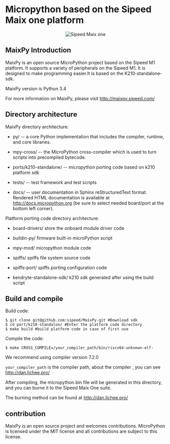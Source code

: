 Micropython based on the Sipeed Maix one platform
===============================================

<p align="center">
  <img src="http://pgeza64pd.bkt.clouddn.com/dan-board.jpg" alt="Sipeed Maix one"/>
</p>


MaixPy Introduction
---------------------

MaixPy is an open source MicroPython project based on the Sipeed M1 platform. It supports a variety of peripherals on the Sipeed M1. It is designed to make programming easier.It is  based on the K210-standalone-sdk.

MaixPy version is Python 3.4

For more information on MaixPy, please visit http://maixpy.sipeed.com/


Directory architecture
---------------------------

MaixPy directory architecture:

- py/ -- a core Python implementation that includes the compiler, runtime, and core libraries.

- mpy-cross/ --  the MicroPython cross-compiler which is used to turn scripts into precompiled bytecode.

- ports/k210-standalone/ -- micropython porting code based on k210 platform sdk

- tests/ -- test framework and test scripts

- docs/ -- user documentation in Sphinx reStructuredText format. Rendered HTML documentation is available at http://docs.micropython.org (be sure to select needed board/port at the bottom left corner).

Platform porting code directory architecture:

- board-drivers/ store the onboard module driver code

- buildin-py/ firmware built-in microPython script

- mpy-mod/ micropython module code

- spiffs/ spiffs file system source code

- spiffs-port/ spiffs porting configuration code

- kendryte-standalone-sdk/ k210 sdk generated after using the build script

Build and compile
--------------------------------------------

Build code:

	$ git clone git@github.com:sipeed/MaixPy.git #Download sdk
	$ cd port/k210-standalon/ #Enter the platform code directory
	$ make build #build platform code in case of first use

Compile the code:

	$ make CROSS_COMPILE=/your_compiler_path/bin/riscv64-unknown-elf-

We recommend using compiler version 7.2.0

`your_compiler_path` is the compiler path, about the compiler , you can see http://dan.lichee.pro/

After compiling, the micropython.bin file will be generated in this directory, and you can burne it to the Sipeed Maix One suite. 

The burning method can be found at http://dan.lichee.pro/

contribution
------------

MaixPy is an open source project and welcomes contributions. MicroPython is licensed under the MIT license and all contributions are subject to this license.


























